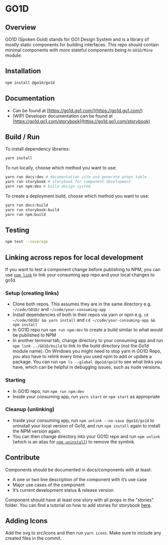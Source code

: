 # GO1D

## Overview

GO1D (Spoken Gold) stands for GO1 Design System and is a library of mostly static components for building interfaces. This repo should contain minimal components with more stateful components being in `GO1D/Mine` module.

## Installation

```sh
npm install @go1d/go1d
```

## Documentation

- Can be found at [https://go1d.go1.com/](https://go1d.go1.com/)
- (WIP) Developer documentation can be found at [https://go1d.go1.com/storybook](https://go1d.go1.com/storybook)

## Build / Run

To install dependency libraries:

```sh
yarn install
```

To run locally, choose which method you want to use:

```sh
yarn run docs:dev # documentation site and generate props table
yarn run storybook # storybook for component development
yarn run npm:dev # build design system
```

To create a deployment build, choose which method you want to use:

```sh
yarn run docs:build
yarn run storybook:build
yarn run npm:build
```

## Testing

```sh
npm test --coverage
```

## Linking across repos for local development

If you want to test a component change before publishing to NPM, you can use [`npm link`](https://docs.npmjs.com/cli/v6/commands/npm-link) to link your consuming app repo and your local changes to go1d.

### Setup (creating links)

- Clone both repos. This assumes they are in the same directory e.g. `~/code/GO1D/` and `~/code/your-consuming-app`
- Install dependencies of both in their repos via yarn or npm e.g. `cd ~/code/GO1D/ && yarn install` and `cd ~/code/your-consuming-app && npm install`
- In GO1D repo run `npm run npm:dev` to create a build similar to what would be published to NPM
- In another terminal tab, change directory to your consuming app and run `npm link ../GO1D/build` to link to the build directory (not the Go1d module name). On Windows you might need to stop yarn in GO1D Repo, you also have to relink every time you used npm to add or update a package. You can run `npm ls --global @go1d/go1d` to see what links you have, which can be helpful in debugging issues, such as node versions.

### Starting

- In GO1D repo, run `npm run npm:dev`
- Inside your consuming app, run `yarn start` or `npm start` as appropriate

### Cleanup (unlinking)

- Inside your consuming app, run `npm unlink --no-save @go1d/go1d` to uninstall your local version of Go1d, and run `npm install` again to install the NPM version again.
- You can then change directory into your GO1D repo and run `npm unlink` (which is an alias for [`npm uninstall`](https://docs.npmjs.com/cli/v6/commands/npm-uninstall)) to remove the symlink.

## Contribute

Components should be documented in docs/components with at least:

* A one or two line description of the component with it’s use case
* Major use cases of the component
* It’s current development status & release version

Component should have at least one story with all props in the "stories" folder. You can find a tutorial on how to add stories for storybook [here](https://storybook.js.org/docs/guides/guide-react/). 



## Adding Icons

Add the svg to src/icons and then run `yarn icons`. Make sure to include any created files in the commit.
